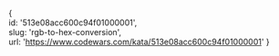 {                                                               
  id: '513e08acc600c94f01000001',                               
  slug: 'rgb-to-hex-conversion',                                
  url: 'https://www.codewars.com/kata/513e08acc600c94f01000001' 
}                                                               